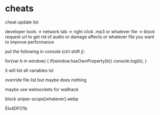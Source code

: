 # cheats
cheat update list

developer tools -> network tab -> right click .mp3 or whatever file -> block request url to get rid of audio or damage affects or whatever file you want to improve performance

put the following in console (ctrl shift j):

for(var b in window) {
    if(window.hasOwnProperty(b)) console.log(b);
}

it will list all variables lol

override file list but maybe does nothing

maybe use websockets for wallhack

block sniper-scope[whatever].webp

EIx4DFO1b
